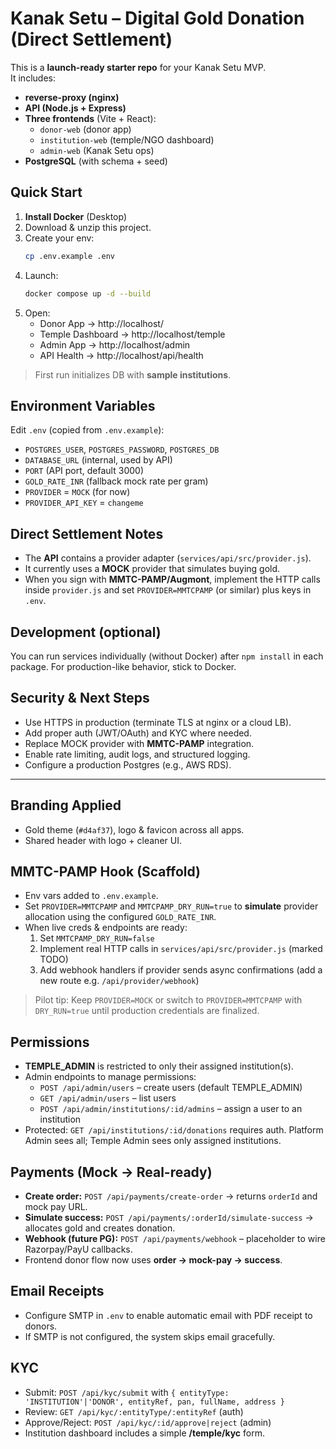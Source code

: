 # Kanak Setu – Digital Gold Donation (Direct Settlement)

This is a **launch-ready starter repo** for your Kanak Setu MVP.  
It includes:

- **reverse-proxy (nginx)**
- **API (Node.js + Express)**
- **Three frontends** (Vite + React):
  - `donor-web` (donor app)
  - `institution-web` (temple/NGO dashboard)
  - `admin-web` (Kanak Setu ops)
- **PostgreSQL** (with schema + seed)

## Quick Start

1) **Install Docker** (Desktop)  
2) Download & unzip this project.  
3) Create your env:
   ```bash
   cp .env.example .env
   ```
4) Launch:
   ```bash
   docker compose up -d --build
   ```
5) Open:
   - Donor App → http://localhost/
   - Temple Dashboard → http://localhost/temple
   - Admin App → http://localhost/admin
   - API Health → http://localhost/api/health

> First run initializes DB with **sample institutions**.

## Environment Variables

Edit `.env` (copied from `.env.example`):

- `POSTGRES_USER`, `POSTGRES_PASSWORD`, `POSTGRES_DB`
- `DATABASE_URL` (internal, used by API)
- `PORT` (API port, default 3000)
- `GOLD_RATE_INR` (fallback mock rate per gram)
- `PROVIDER` = `MOCK` (for now)
- `PROVIDER_API_KEY` = `changeme`

## Direct Settlement Notes

- The **API** contains a provider adapter (`services/api/src/provider.js`).
- It currently uses a **MOCK** provider that simulates buying gold.
- When you sign with **MMTC-PAMP/Augmont**, implement the HTTP calls inside `provider.js` and set `PROVIDER=MMTCPAMP` (or similar) plus keys in `.env`.

## Development (optional)

You can run services individually (without Docker) after `npm install` in each package. For production-like behavior, stick to Docker.

## Security & Next Steps

- Use HTTPS in production (terminate TLS at nginx or a cloud LB).
- Add proper auth (JWT/OAuth) and KYC where needed.
- Replace MOCK provider with **MMTC-PAMP** integration.
- Enable rate limiting, audit logs, and structured logging.
- Configure a production Postgres (e.g., AWS RDS).

---

## Branding Applied
- Gold theme (`#d4af37`), logo & favicon across all apps.
- Shared header with logo + cleaner UI.

## MMTC-PAMP Hook (Scaffold)
- Env vars added to `.env.example`.
- Set `PROVIDER=MMTCPAMP` and `MMTCPAMP_DRY_RUN=true` to **simulate** provider allocation using the configured `GOLD_RATE_INR`.
- When live creds & endpoints are ready:
  1. Set `MMTCPAMP_DRY_RUN=false`
  2. Implement real HTTP calls in `services/api/src/provider.js` (marked TODO)
  3. Add webhook handlers if provider sends async confirmations (add a new route e.g. `/api/provider/webhook`)

> Pilot tip: Keep `PROVIDER=MOCK` or switch to `PROVIDER=MMTCPAMP` with `DRY_RUN=true` until production credentials are finalized.


## Permissions
- **TEMPLE_ADMIN** is restricted to only their assigned institution(s).
- Admin endpoints to manage permissions:
  - `POST /api/admin/users` – create users (default TEMPLE_ADMIN)
  - `GET /api/admin/users` – list users
  - `POST /api/admin/institutions/:id/admins` – assign a user to an institution
- Protected: `GET /api/institutions/:id/donations` requires auth. Platform Admin sees all; Temple Admin sees only assigned institutions.

## Payments (Mock → Real-ready)
- **Create order:** `POST /api/payments/create-order` → returns `orderId` and mock pay URL.
- **Simulate success:** `POST /api/payments/:orderId/simulate-success` → allocates gold and creates donation.
- **Webhook (future PG):** `POST /api/payments/webhook` – placeholder to wire Razorpay/PayU callbacks.
- Frontend donor flow now uses **order → mock-pay → success**.

## Email Receipts
- Configure SMTP in `.env` to enable automatic email with PDF receipt to donors.
- If SMTP is not configured, the system skips email gracefully.

## KYC
- Submit: `POST /api/kyc/submit` with `{ entityType: 'INSTITUTION'|'DONOR', entityRef, pan, fullName, address }`
- Review: `GET /api/kyc/:entityType/:entityRef` (auth)
- Approve/Reject: `POST /api/kyc/:id/approve|reject` (admin)
- Institution dashboard includes a simple **/temple/kyc** form.
